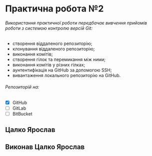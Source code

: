 # Практична робота №2

###### Використання практичної роботи передбачає вивчення прийомів роботи з системою контролю версій Git:

- створення віддаленого репозиторію;
- клонування віддаленого репозиторію;
- виконання комітів;
- створення гілок та перемикання між ними;
- виконання комітів у різних гілках;
- аунтентифікація на GitHub за допомогою SSH;
- вивантаження локального репозиторію на GitHub.

###### Репозиторій на:

- [x] GitHub
- [ ] GitLab
- [ ] BitBucket

## Цалко Ярослав
## Виконав Цалко Ярослав